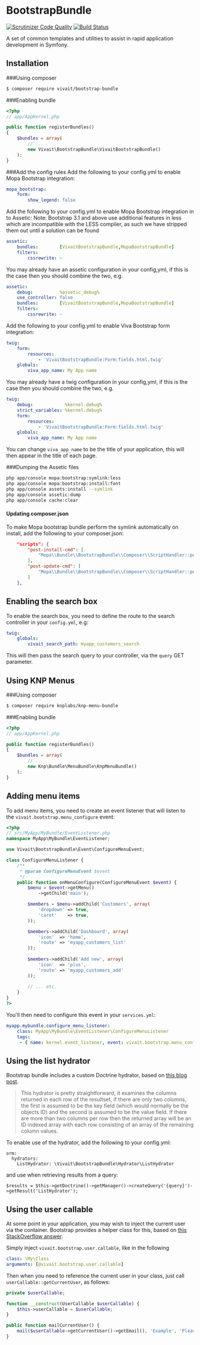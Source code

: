 BootstrapBundle
===============
[![Scrutinizer Code Quality](https://scrutinizer-ci.com/g/vivait/BootstrapBundle/badges/quality-score.png?b=master)](https://scrutinizer-ci.com/g/vivait/BootstrapBundle/?branch=master)
[![Build Status](https://scrutinizer-ci.com/g/vivait/BootstrapBundle/badges/build.png?b=master)](https://scrutinizer-ci.com/g/vivait/BootstrapBundle/build-status/master)

A set of common templates and utilities to assist in rapid application development in Symfony.

Installation
------------
###Using composer
``` bash
$ composer require vivait/bootstrap-bundle
```

###Enabling bundle
``` php
<?php
// app/AppKernel.php

public function registerBundles()
{
    $bundles = array(
        // ...
        new Vivait\BootstrapBundle\VivaitBootstrapBundle()
    );
}
```

###Add the config rules
Add the following to your config.yml to enable Mopa Bootstrap integration:
```yaml
mopa_bootstrap:
    form:
        show_legend: false
```

Add the following to your config.yml to enable Mopa Bootstrap integration in to Assetic:
Note: Bootstrap 3.1 and above use additional features in less which are incompatible with the LESS compiler, as such we have stripped them out until a solution can be found
```yaml
assetic:
    bundles:        [VivaitBootstrapBundle,MopaBootstrapBundle]
    filters:
        cssrewrite: ~
```

You may already have an assetic configuration in your config,yml, if this is the case then you should combine the two, e.g.
```yaml
assetic:
    debug:          %assetic_debug%
    use_controller: false
    bundles:        [VivaitBootstrapBundle,MopaBootstrapBundle]
    filters:
        cssrewrite: ~
```

Add the following to your config.yml to enable Viva Bootstrap form integration:
```yaml
twig:
    form:
        resources:
            - 'VivaitBootstrapBundle:Form:fields.html.twig'
    globals:
        viva_app_name: My App name
```

You may already have a twig configuration in your config,yml, if this is the case then you should combine the two, e.g.
```yaml
twig:
    debug:            %kernel.debug%
    strict_variables: %kernel.debug%
    form:
        resources:
            - 'VivaitBootstrapBundle:Form:fields.html.twig'
    globals:
        viva_app_name: My App name
```

You can change ```viva_app_name``` to be the title of your application, this will then appear in the title of each page.

###Dumping the Assetic files
```sh
php app/console mopa:bootstrap:symlink:less
php app/console mopa:bootstrap:install:font
php app/console assets:install --symlink
php app/console assetic:dump
php app/console cache:clear
```

#### Updating composer.json
To make Mopa bootstrap bundle perform the symlink automatically on install, add the following to your composer.json:
````json
    "scripts": {
        "post-install-cmd": [
            "Mopa\\Bundle\\BootstrapBundle\\Composer\\ScriptHandler::postInstallSymlinkTwitterBootstrap"
        ],
        "post-update-cmd": [
            "Mopa\\Bundle\\BootstrapBundle\\Composer\\ScriptHandler::postInstallSymlinkTwitterBootstrap"
        ]
    },
````

## Enabling the search box
To enable the search box, you need to define the route to the search controller in your ```config.yml```, e.g:
```yaml
twig:
    globals:
        vivait_search_path: myapp_customers_search
```

This will then pass the search query to your controller, via the ```query``` GET parameter.

## Using KNP Menus
###Using composer
``` bash
$ composer require knplabs/knp-menu-bundle
```

###Enabling bundle
```php
<?php
// app/AppKernel.php

public function registerBundles()
{
    $bundles = array(
        // ...
    	new Knp\Bundle\MenuBundle\KnpMenuBundle()
    );
}

```

## Adding menu items
To add menu items, you need to create an event listener that will listen to the ```vivait.bootstrap.menu_configure``` event:
```php
<?php
// src/MyApp/MyBundle/EventListener.php
namespace MyApp\MyBundle\EventListener;

use Vivait\BootstrapBundle\Event\ConfigureMenuEvent;

class ConfigureMenuListener {
    /**
     * @param ConfigureMenuEvent $event
     */
    public function onMenuConfigure(ConfigureMenuEvent $event) {
        $menu = $event->getMenu()
            ->getChild('main');

        $members = $menu->addChild('Customers', array(
            'dropdown' => true,
            'caret'    => true,
        ));

        $members->addChild('Dashboard', array(
            'icon'  => 'home',
            'route' => 'myapp_customers_list'
        ));
        
        $members->addChild('Add new', array(
            'icon'  => 'plus',
            'route' => 'myapp_customers_add'
        ));
        
        // ... etc.
    }
}
?>
```

You'll then need to configure this event in your ```services.yml```:
```yaml
myapp.mybundle.configure_menu_listener:
    class: MyApp\MyBundle\EventListener\ConfigureMenuListener
    tags:
     - { name: kernel.event_listener, event: vivait.bootstrap.menu_configure, priority: -2, method: onMenuConfigure }
```

## Using the list hydrator
Bootstrap bundle includes a custom Doctrine hydrator, based on [this blog post](https://techpunch.co.uk/development/create-custom-doctrine2-hydrator-symfony2).

> This hydrator is pretty straightforward, it examines the columns returned in each row of the resultset, if there are only two columns, the first is assumed to be the key field (which would normally be the objects ID) and the second is assumed to be the value field. If there are more than two columns per row then the returned array will be an ID indexed array with each row consisting of an array of the remaining column values.

To enable use of the hydrator, add the following to your config.yml:

```
orm:
  hydrators:
    ListHydrator: \Vivait\BootstrapBundle\Hydrator\ListHydrator
```

and use when retrieving results from a query:

```
$results = $this->getDoctrine()->getManager()->createQuery('{query}')->getResult('ListHydrator');
```

## Using the user callable
At some point in your application, you may wish to inject the current user via the container. Bootstrap provides a helper class for this, based on [this StackOverflow answer](http://stackoverflow.com/questions/22128402/symfony2-injecting-security-context-to-get-the-current-user-how-to-avoid-a-s).

Simply inject ```vivait.bootstrap.user.callable```, like in the following

```yaml
class: \My\Class
arguments: [@vivait.bootstrap.user.callable]
```

Then when you need to reference the current user in your class, just call ```userCallable::getCurrentUser```, as follows:

```php
private $userCallable;

function __construct(UserCallable $userCallable) {
    $this->userCallable = $userCallable;
}

public function mailCurrentUser() {
    mail($userCallable->getCurrentUser()->getEmail(), 'Example', 'Please don\'t actually use this example method!');
}
```
